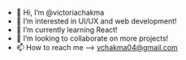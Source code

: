 - 👋 Hi, I’m @victoriachakma
- 👀 I’m interested in UI/UX and web development! 
- 🌱 I’m currently learning React!
- 💞️ I’m looking to collaborate on more projects!
- 📫 How to reach me --> vchakma04@gmail.com

<!---
victoriachakma/victoriachakma is a ✨ special ✨ repository because its `README.md` (this file) appears on your GitHub profile.
You can click the Preview link to take a look at your changes.
--->
